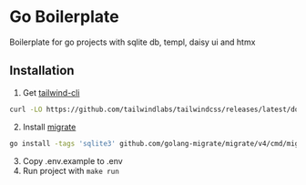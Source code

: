 # Go Boilerplate

Boilerplate for go projects with sqlite db, templ, daisy ui and htmx

## Installation
1. Get [tailwind-cli](https://tailwindcss.com/blog/standalone-cli)
```bash
curl -LO https://github.com/tailwindlabs/tailwindcss/releases/latest/download/tailwindcss-linux-x64
```
2. Install [migrate](https://github.com/golang-migrate/migrate)
```bash
go install -tags 'sqlite3' github.com/golang-migrate/migrate/v4/cmd/migrate@latest
```
3. Copy .env.example to .env
4. Run project with `make run`
